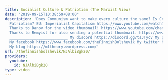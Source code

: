 ```yaml
---
title: Socialist Culture & Patriotism (The Marxist View)
date: "2019-09-15T10:38:59+08:00"
description: 'Does Communism want to make every culture the same? Is Communism against
  Patriotism? EU: Imperialist Capitalism https://www.youtube.com/watch?v=MVnLpxPWtlE
  Thanks to Danov for the video thumbnail! https://www.youtube.com/channel/UCd1Ze_UknxhxpK9Lvi5rjYw
  Thanks to Remyist for also sending a potential thumbnail. https://www.youtube.com/channel/UC4rrskF_5ZbxMv8WYBJX-Bg
  __________________________ My discord https://discord.gg/tsJTycv My patreon https://www.patreon.com/TheFinnishBolshevik
  My facebook https://www.facebook.com/theFinnishBolshevik My twitter https://twitter.com/FinnBolshevik
  My blog https://mltheory.wordpress.com/'
url: /thefinnishbolshevik/NJAlbiBgk20/
providers:
  youtube:
    id: NJAlbiBgk20
type: video
---
```

